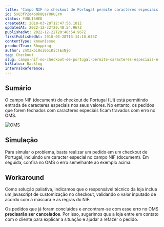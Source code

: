 ```yaml
---
title: 'Campo NIF no checkout de Portugal permite caracteres especiais e provoca problema no fluxo do pedido'
id: 5xQ3fPZq4oUk8QsY0KUEYm
status: PUBLISHED
createdAt: 2018-03-28T12:47:56.181Z
updatedAt: 2022-12-22T20:48:54.967Z
publishedAt: 2022-12-22T20:48:54.967Z
firstPublishedAt: 2018-03-28T13:14:18.633Z
contentType: knownIssue
productTeam: Shopping
author: 2mXZkbi0oi061KicTExNjo
tag: Checkout
slug: campo-nif-no-checkout-de-portugal-permite-caracteres-especiais-e-provoca-problema-no-fluxo-do-pedido
kiStatus: Backlog
internalReference: 
---
```


## Sumário

O campo NIF (document) do checkout de Portugal (UI) está permitindo entrada de caracteres especiais nos seus valores. No entanto, os pedidos que forem fechados com caracteres especiais ficam travados com erro no OMS.

![OMS](//images.ctfassets.net/alneenqid6w5/19LgQNhPlIIAoA62k06ac2/2b394138cd21e4ad76c21e0ea871417f/OMS.png)

## Simulação

Para simular o problema, basta realizar um pedido em um checkout de Portugal, incluindo um caracter especial no campo NIF (document). Em seguida, confira no OMS o erro semelhante ao exemplo acima.

## Workaround

Como solução paliativa, indicamos que o responsável técnico da loja inclua um javascript de customização no checkout, validando o valor inputado de acordo com a máscara e as regras do NIF. 

Os pedidos que já foram concluídos e encontram-se com esse erro no OMS __precisarão ser cancelados__. Por isso, sugerimos que a loja entre em contato com o cliente para  explicar a situação e ajudar a refazer o pedido.

